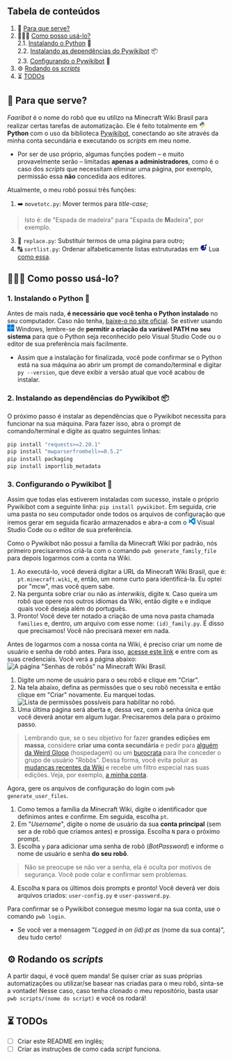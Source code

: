 ## Tabela de conteúdos
1. 🤔 [Para que serve?](#-para-que-serve)
2. 🧑🏽‍💻 [Como posso usá-lo?](#-como-posso-usá-lo)<br>
2.1. [Instalando o Python](#1-instalando-o-python-) 🐍<br>
2.2. [Instalando as dependências do Pywikibot](#2-instalando-as-dependências-do-pywikibot-) 📦<br>
2.3. [Configurando o Pywikibot](#3-configurando-o-pywikibot-) 🤖
3. ⚙️ [Rodando os *scripts*](#%EF%B8%8F-rodando-os-scripts)
4. ⏳ [TODOs](#-todos)

## 🤔 Para que serve?
*Faaribot* é o nome do robô que eu utilizo na Minecraft Wiki Brasil para realizar certas tarefas de automatização. Ele é feito totalmente em <img src="https://raw.githubusercontent.com/devicons/devicon/refs/heads/master/icons/python/python-original.svg" alt="Logotipo da linguagem de programação Python" width="16px"> **Python** com o uso da biblioteca [Pywikibot](https://www.mediawiki.org/wiki/Manual:Pywikibot), conectando ao site através da minha conta secundária e executando os *scripts* em meu nome.
* Por ser de uso próprio, algumas funções podem – e muito provavelmente serão – limitadas **apenas a administradores**, como é o caso dos *scripts* que necessitam eliminar uma página, por exemplo, permissão essa **não** concedida aos editores.

Atualmente, o meu robô possui três funções:
1. ➡️ `movetotc.py`: Mover termos para *title-case*;
> Isto é: de "Espada de madeira" para "Espada de **M**adeira", por exemplo.
3. 🔁 `replace.py`: Substituir termos de uma página para outro;
4. 🔠 `sortlist.py`: Ordenar alfabeticamente listas estruturadas em <img src="https://raw.githubusercontent.com/devicons/devicon/refs/heads/master/icons/lua/lua-original.svg" alt="Logoipo da linguagem de programação Lua" width="16px"> Lua [como essa](https://pt.minecraft.wiki/w/Módulo:SpriteFile/ItemSprite).

## 🧑🏽‍💻 Como posso usá-lo?
### 1. Instalando o Python 🐍
Antes de mais nada, **é necessário que você tenha o Python instalado** no seu computador. Caso não tenha, [baixe-o no site oficial](https://www.python.org/downloads/). Se estiver usando <img src="https://raw.githubusercontent.com/devicons/devicon/refs/heads/master/icons/windows11/windows11-original.svg" alt="Logotipo do sistema operacional Windows" width="16px"> Windows, lembre-se de **permitir a criação da variável PATH no seu sistema** para que o Python seja reconhecido pelo Visual Studio Code ou o editor de sua preferência mais facilmente.
* Assim que a instalação for finalizada, você pode confirmar se o Python está na sua máquina ao abrir um prompt de comando/terminal e digitar `py --version`, que deve exibir a versão atual que você acabou de instalar.

### 2. Instalando as dependências do Pywikibot 📦
O próximo passo é instalar as dependências que o Pywikibot necessita para funcionar na sua máquina. Para fazer isso, abra o prompt de comando/terminal e digite as quatro seguintes linhas:
```bash
pip install "requests>=2.20.1"
pip install "mwparserfromhell>=0.5.2"
pip install packaging
pip install importlib_metadata
```

### 3. Configurando o Pywikibot 🤖
Assim que todas elas estiverem instaladas com sucesso, instale o próprio Pywikibot com a seguinte linha: `pip install pywikibot`. Em seguida, crie uma pasta no seu computador onde todos os arquivos de configuração que iremos gerar em seguida ficarão armazenados e abra-a com o <img src="https://raw.githubusercontent.com/devicons/devicon/refs/heads/master/icons/vscode/vscode-original.svg" alt="Logotipo do editor Visual Studio Code" width="16px"> Visual Studio Code ou o editor de sua preferência.

Como o Pywikibot não possui a família da Minecraft Wiki por padrão, nós primeiro precisaremos criá-la com o comando `pwb generate_family_file` para depois logarmos com a conta na Wiki.
1. Ao executá-lo, você deverá digitar a URL da Minecraft Wiki Brasil, que é: `pt.minecraft.wiki`, e, então, um nome curto para identificá-la. Eu optei por "mcw", mas você quem sabe.
2. Na pergunta sobre criar ou não as *interwikis*, digite `N`. Caso queira um robô que opere nos outros idiomas da Wiki, então digite `e` e indique quais você deseja além do português.
3. Pronto! Você deve ter notado a criação de uma nova pasta chamada `families` e, dentro, um arquivo com esse nome: `(id)_family.py`. É disso que precisamos! Você não precisará mexer em nada.

Antes de logarmos com a nossa conta na Wiki, é preciso criar um nome de usuário e senha de robô antes. Para isso, [acesse este link](https://pt.minecraft.wiki/w/Especial:BotPasswords) e entre com as suas credenciais. Você verá a página abaixo:
![A página "Senhas de robôs" na Minecraft Wiki Brasil.](https://github.com/user-attachments/assets/d7ee227f-f279-439b-b9b7-953b208aa26f)
1. Digite um nome de usuário para o seu robô e clique em "Criar".
2. Na tela abaixo, defina as permissões que o seu robô necessita e então clique em "Criar" novamente. Eu marquei todas.
![Lista de permissões possíveis para habilitar no robô.](https://github.com/user-attachments/assets/095cd7b8-e3f4-4b2c-9372-2d4057dd386f)
3. Uma última página será aberta e, dessa vez, com a senha única que você deverá anotar em algum lugar. Precisaremos dela para o próximo passo.

> Lembrando que, se o seu objetivo for fazer **grandes edições em massa**, considere **criar uma conta secundária** e pedir para [alguém da Weird Gloop](https://pt.minecraft.wiki/w/Minecraft_Wiki:Lista_da_equipe_Weird_Gloop) (hospedagem) ou um [burocrata](https://pt.minecraft.wiki/w/Especial:Lista_de_usuários?group=bureaucrat) para lhe conceder o grupo de usuário "Robôs". Dessa forma, você evita poluir as [mudanças recentes da Wiki](https://pt.minecraft.wiki/w/Especial:Mudanças_recentes) e recebe um filtro especial nas suas edições. Veja, por exemplo, [a minha conta](https://pt.minecraft.wiki/w/Usuário:Faaribot).

Agora, gere os arquivos de configuração do login com `pwb generate_user_files`.
1. Como temos a família da Minecraft Wiki, digite o identificador que definimos antes e confirme. Em seguida, escolha `pt`.
2. Em "*Username*", digite o nome de usuário da sua **conta principal** (sem ser a de robô que criamos antes) e prossiga. Escolha `N` para o próximo prompt.
3. Escolha `y` para adicionar uma senha de robô (*BotPassword*) e informe o nome de usuário e senha **do seu robô**.
> Não se preocupe se não ver a senha, ela é oculta por motivos de segurança. Você pode colar e confirmar sem problemas.
4. Escolha `N` para os últimos dois prompts e pronto! Você deverá ver dois arquivos criados: `user-config.py` e `user-password.py`.

Para confirmar se o Pywikibot consegue mesmo logar na sua conta, use o comando `pwb login`.
* Se você ver a mensagem "*Logged in on (id):pt as* (nome da sua conta)", deu tudo certo!

## ⚙️ Rodando os *scripts*
A partir daqui, é você quem manda! Se quiser criar as suas próprias automatizações ou utilizar/se basear nas criadas para o meu robô, sinta-se a vontade! Nesse caso, caso tenha clonado o meu repositório, basta usar `pwb scripts/(nome do script)` e você os rodará!

## ⏳ TODOs
- [ ] Criar este README em inglês;
- [ ] Criar as instruções de como cada *script* funciona.